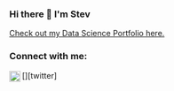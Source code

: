 ### Hi there 👋 I'm Stev

[Check out my Data Science Portfolio here.](https://stev-create.github.io/)

### Connect with me:

[<img align="left" alt="Stev_setiawan | Twitter" width="20px" src="https://cdn.jsdelivr.net/npm/simple-icons@v3/icons/twitter.svg" />][twitter]

<!--
**Stev-create/stev-create** is a ✨ _special_ ✨ repository because its `README.md` (this file) appears on your GitHub profile.

Here are some ideas to get you started:

- 🔭 I’m currently working on ...
- 🌱 I’m currently learning ...
- 👯 I’m looking to collaborate on ...
- 🤔 I’m looking for help with ...
- 💬 Ask me about ...
- 📫 How to reach me: ...
- 😄 Pronouns: ...
- ⚡ Fun fact: ...
-->
